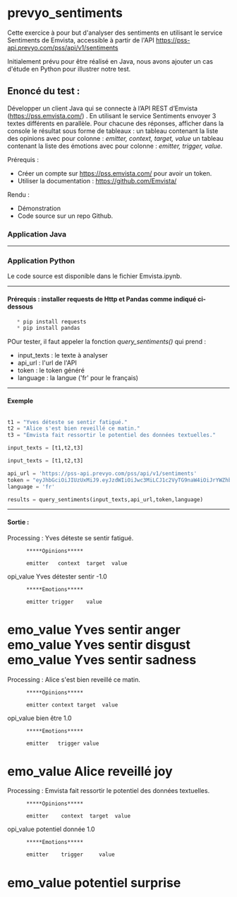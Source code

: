 # prevyo_sentiments

Cette exercice à pour but d'analyser des sentiments en utilisant le service Sentiments de Emvista, accessible à partir de l'API https://pss-api.prevyo.com/pss/api/v1/sentiments

Initialement prévu pour être réalisé en Java, nous avons ajouter un cas d'étude en Python pour illustrer notre test.


## Enoncé du test :

Développer un client Java qui se connecte à l’API REST d’Emvista (https://pss.emvista.com/) . En utilisant le service Sentiments envoyer 3 textes différents en parallèle. Pour chacune des réponses, afficher dans la console le résultat sous forme de tableaux :
un tableau contenant la liste des opinions avec pour colonne : *emitter, context, target, value*
un tableau contenant la liste des émotions avec pour colonne : *emitter, trigger, value.*

Prérequis : 
 * Créer un compte sur https://pss.emvista.com/ pour avoir un token.
 * Utiliser la documentation : https://github.com/Emvista/

Rendu :
 * Démonstration
 * Code source sur un repo Github.


### Application Java



---------------------------------------------------------------------------------------------------------------
### Application Python

Le code source est disponible dans le fichier Emvista.ipynb.

---------------------------------------------------------------------------------------------------------------
#### Prérequis : installer requests de Http et Pandas comme indiqué ci-dessous
```python
   * pip install requests
   * pip install pandas   
```

POur tester, il faut appeler la fonction *query_sentiments()* qui prend :
  * input_texts : le texte à analyser
  * api_url : l'url de l'API 
  * token : le token généré
  * language : la langue ('fr' pour le français)

---------------------------------------------------------------------------------------------------------------
#### Exemple 

```python

t1 = "Yves déteste se sentir fatigué."
t2 = "Alice s'est bien reveillé ce matin."
t3 = "Emvista fait ressortir le potentiel des données textuelles."

input_texts = [t1,t2,t3]

input_texts = [t1,t2,t3]

api_url = 'https://pss-api.prevyo.com/pss/api/v1/sentiments'
token = "eyJhbGciOiJIUzUxMiJ9.eyJzdWIiOiJwc3MiLCJ1c2VyTG9naW4iOiJrYWZhbmRvLnJvZHJpcXVlQGdtYWlsLmNvbSIsInVzZXJJZCI6Mjg5LCJpdGEiOjE2NDEyOTE2NzE2MTgsInJvbGVzIjoiUk9MRV9VU0VSIn0.MmZJdRTWosv2m8R1poiEXWdoedjb7Wh9WkmM9tamDKgn-hYpDWNNQvkHCnv77vqn77QhSKukl8_A86DV1TvS_w"
language = 'fr'

results = query_sentiments(input_texts,api_url,token,language)
```
---------------------------------------------------------------------------------------------------------------
#### Sortie : 

Processing : Yves déteste se sentir fatigué.

          *****Opinions*****

          emitter   context  target  value
opi_value    Yves  détester  sentir   -1.0 

          *****Emotions*****

          emitter trigger    value
emo_value    Yves  sentir    anger
emo_value    Yves  sentir  disgust
emo_value    Yves  sentir  sadness
========================================

Processing : Alice s'est bien reveillé ce matin.

          *****Opinions*****

          emitter context target  value
opi_value            bien   être    1.0 

          *****Emotions*****

          emitter   trigger value
emo_value   Alice  reveillé   joy
========================================

Processing : Emvista fait ressortir le potentiel des données textuelles.

          *****Opinions*****

          emitter    context  target  value
opi_value          potentiel  donnée    1.0 

          *****Emotions*****

          emitter    trigger     value
emo_value          potentiel  surprise
========================================
